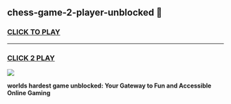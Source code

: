 
## chess-game-2-player-unblocked 👋
<h3>
<a href="https://premium.freeplayer.one?title=chess-game-2-player-unblocked&ref=14F">CLICK TO PLAY</a></h3>
<hr>

<h3>
<a href="https://premium.freeplayer.one?title=chess-game-2-player-unblocked&ref=14F">CLICK 2 PLAY</a>
  
</h3>

<a href="https://premium.freeplayer.one?title=chess-game-2-player-unblocked&ref=12F/"><img src="https://clearcache.store/games.png"></a>


**worlds hardest game unblocked: Your Gateway to Fun and Accessible Online Gaming**
